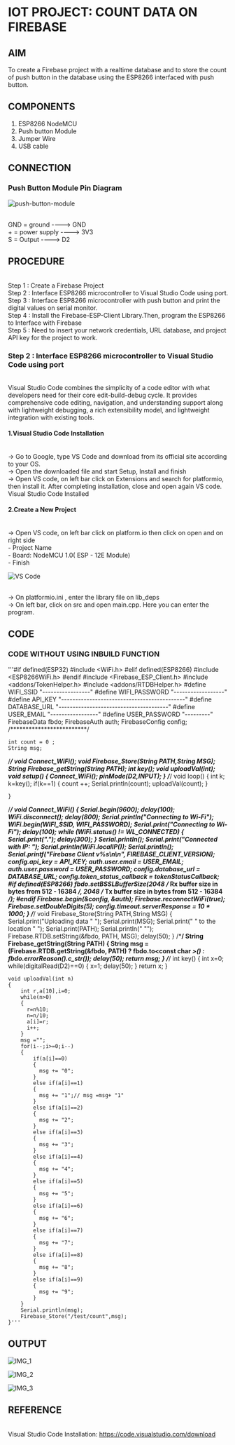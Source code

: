 # IOT PROJECT: COUNT DATA ON FIREBASE


## AIM

To create a Firebase project with a realtime database and to store the count of push button in the database using the ESP8266 interfaced with push button.

## COMPONENTS

1.	ESP8266 NodeMCU
2.	Push button Module
3.	Jumper Wire
4.	USB cable 


## CONNECTION

### Push Button Module Pin Diagram


 ![push-button-module](https://github.com/user-attachments/assets/b1630b48-fe38-425f-a42f-8ee64c74ed5c)

<br> GND = ground   ---->  GND
<br> +   = power supply  ---->  3V3
<br> S   = Output     ---->  D2


## PROCEDURE

<br> Step 1 :  Create a Firebase Project
<br> Step 2 :  Interface ESP8266 microcontroller to Visual Studio Code using port.
<br> Step 3 : Interface ESP8266 microcontroller with push button and print the digital values on serial monitor.
<br> Step 4 : Install the Firebase-ESP-Client Library.Then, program the ESP8266 to Interface with Firebase
<br> Step 5 : Need to insert your network credentials, URL database, and project API key for the project to work.

### Step 2 :  Interface ESP8266 microcontroller to Visual Studio Code using port

<br> Visual Studio Code combines the simplicity of a code editor with what developers need for their core edit-build-debug cycle. It provides comprehensive code editing, navigation, and understanding support along with lightweight debugging, a rich extensibility model, and lightweight integration with existing tools.

#### 1.Visual Studio Code Installation

<br> -> Go to Google, type VS Code and download from its official site according to your OS.
<br> -> Open the downloaded file and start Setup, Install and finish
<br> -> Open VS code, on left bar click on Extensions and search for platformio, then install it. After completing installation, close and open again VS code.
<br> Visual Studio Code Installed

#### 2.Create a New Project

<br> -> Open VS code, on left bar click on platform.io then click on open and on right side
        <br>  - Project Name
        <br>  - Board: NodeMCU 1.0( ESP - 12E  Module)
        <br>  - Finish

  ![VS Code](https://github.com/user-attachments/assets/a87be81d-11bf-41d3-98eb-79828b494a36) 
        
<br> -> On platformio.ini , enter the library file on lib_deps
<br> -> On left bar, click on src and open main.cpp. Here you can enter the program.


## CODE

### CODE WITHOUT USING INBUILD FUNCTION

'''#if defined(ESP32)
    #include <WiFi.h>
    #elif defined(ESP8266)
    #include <ESP8266WiFi.h>
    #endif
    #include <Firebase_ESP_Client.h>
    #include <addons/TokenHelper.h>
    #include <addons/RTDBHelper.h>
     #define WIFI_SSID "-----------------"
    #define WIFI_PASSWORD "------------------"
    #define API_KEY "--------------------------------------------"
    #define DATABASE_URL "---------------------------------------"
    #define USER_EMAIL "-----------------"
    #define USER_PASSWORD "---------"
    FirebaseData fbdo;
    FirebaseAuth auth;
    FirebaseConfig config;
/*************************/

    int count = 0 ;
    String msg; 
    
/*************************/
    void Connect_WiFi();
    void Firebase_Store(String PATH,String MSG);
    String Firebase_getString(String PATH);
    int key();
    void uploadVal(int);
    void setup()
    {
         Connect_WiFi(); 
         pinMode(D2,INPUT);
    }
/*************************/
    void loop()
    {
      int k;
      k=key();
      if(k==1)
      {
        count ++;
        Serial.println(count);
        uploadVal(count);
      }

    }

/*************************/
    void Connect_WiFi()
    {
          Serial.begin(9600);
          delay(100); 
          WiFi.disconnect();
          delay(800); 
          Serial.println("Connecting to Wi-Fi"); 
          WiFi.begin(WIFI_SSID, WIFI_PASSWORD);
          Serial.print("Connecting to Wi-Fi");
          delay(100);
          while (WiFi.status() != WL_CONNECTED)
          {
            Serial.print(".");
            delay(300);
          }
          Serial.println();
          Serial.print("Connected with IP: ");
          Serial.println(WiFi.localIP());
          Serial.println();
          Serial.printf("Firebase Client v%s\n\n", FIREBASE_CLIENT_VERSION);
          config.api_key = API_KEY;
          auth.user.email = USER_EMAIL;
          auth.user.password = USER_PASSWORD;
          config.database_url = DATABASE_URL;
          config.token_status_callback = tokenStatusCallback;
           #if defined(ESP8266)
            fbdo.setBSSLBufferSize(2048 /* Rx buffer size in bytes from 512 - 16384 */, 2048 /* Tx buffer size in bytes from 512 - 16384 */);
          #endif
          Firebase.begin(&config, &auth);
          Firebase.reconnectWiFi(true);
          Firebase.setDoubleDigits(5);
          config.timeout.serverResponse = 10 * 1000;
    }
/*************************/
    void Firebase_Store(String PATH,String MSG)
    {
          Serial.print("Uploading data \" ");
          Serial.print(MSG);
          Serial.print(" \"  to the location \" ");
          Serial.print(PATH);
          Serial.println(" \"");
          Firebase.RTDB.setString(&fbdo, PATH, MSG);
          delay(50);
    }
/*************************/
    String Firebase_getString(String PATH)
    {
      String msg = (Firebase.RTDB.getString(&fbdo, PATH) ? fbdo.to<const char *>() : fbdo.errorReason().c_str());
      delay(50);
      return msg;
    }
/*************************/
    int key()
    {
      int x=0;
      while(digitalRead(D2)==0)
      {
        x=1;
        delay(50);
      }
      return x;
    }

    void uploadVal(int n)
    {
        int r,a[10],i=0;
        while(n>0)
        {
          r=n%10;
          n=n/10;
          a[i]=r;
          i++;
        }
        msg ="";
        for(i--;i>=0;i--)
        {
            if(a[i]==0)
            {
              msg += "0";
            }
            else if(a[i]==1)
            {
              msg += "1";// msg =msg+ "1"
            }
            else if(a[i]==2)
            {
              msg += "2";
            }
            else if(a[i]==3)
            {
              msg += "3";
            }
            else if(a[i]==4)
            {
              msg += "4";
            }
            else if(a[i]==5)
            {
              msg += "5";
            }
            else if(a[i]==6)
            {
              msg += "6";
            }
            else if(a[i]==7)
            {
              msg += "7";
            }
            else if(a[i]==8)
            {
              msg += "8";
            }
            else if(a[i]==9)
            {
              msg += "9";
            }
        }
        Serial.println(msg);
        Firebase_Store("/test/count",msg);
    }'''

## OUTPUT


![IMG_1](https://github.com/user-attachments/assets/e2823589-d0b4-405f-93f7-15e7188c04ac)

![IMG_2](https://github.com/user-attachments/assets/dcf55626-6a13-4f6b-b21a-ab19e5d12097)

![IMG_3](https://github.com/user-attachments/assets/636a6bdb-66e5-41b5-858c-a55dd293fcca)

## REFERENCE

<br> Visual Studio Code Installation: https://code.visualstudio.com/download
